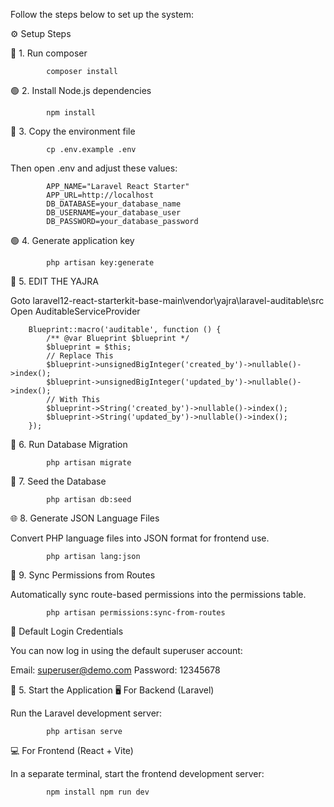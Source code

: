 Follow the steps below to set up the system:

⚙️ Setup Steps

🧩 1. Run composer

            composer install

🟢 2. Install Node.js dependencies

            npm install

📄 3. Copy the environment file

            cp .env.example .env

Then open .env and adjust these values:

            APP_NAME="Laravel React Starter"
            APP_URL=http://localhost
            DB_DATABASE=your_database_name
            DB_USERNAME=your_database_user
            DB_PASSWORD=your_database_password

🟢 4. Generate application key

            php artisan key:generate


 🔴 5. EDIT THE YAJRA 

Goto laravel12-react-starterkit-base-main\vendor\yajra\laravel-auditable\src
Open AuditableServiceProvider

        Blueprint::macro('auditable', function () {
            /** @var Blueprint $blueprint */
            $blueprint = $this;
            // Replace This
            $blueprint->unsignedBigInteger('created_by')->nullable()->index();
            $blueprint->unsignedBigInteger('updated_by')->nullable()->index();
            // With This
            $blueprint->String('created_by')->nullable()->index();
            $blueprint->String('updated_by')->nullable()->index();
        });


🧩 6. Run Database Migration 

            php artisan migrate

🌱 7. Seed the Database 

            php artisan db:seed

🌐 8. Generate JSON Language Files

Convert PHP language files into JSON format for frontend use.

            php artisan lang:json

🔐 9. Sync Permissions from Routes

Automatically sync route-based permissions into the permissions table.

            php artisan permissions:sync-from-routes

👤 Default Login Credentials

You can now log in using the default superuser account:

Email: [superuser@demo.com](mailto:superuser@demo.com)
Password: 12345678

🚀 5. Start the Application 🖥️ For Backend (Laravel)

Run the Laravel development server:

            php artisan serve

💻 For Frontend (React + Vite)

In a separate terminal, start the frontend development server:

            npm install npm run dev
